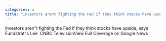 ```yaml
---
categories: a
title: "Investors arent fighting the Fed if they think stocks have upside says Fundstrats Lee  CNBC Television"
---
```

Investors aren"t fighting the Fed if they think stocks have upside, says Fundstrat"s Lee&nbsp;&nbsp;CNBC TelevisionView Full Coverage on Google News